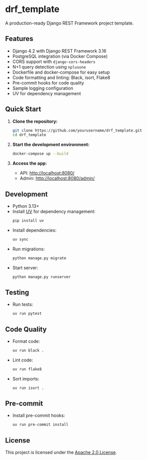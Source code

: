 # drf_template

A production-ready Django REST Framework project template.

## Features

- Django 4.2 with Django REST Framework 3.16
- PostgreSQL integration (via Docker Compose)
- CORS support with `django-cors-headers`
- N+1 query detection using `nplusone`
- Dockerfile and docker-compose for easy setup
- Code formatting and linting: Black, isort, Flake8
- Pre-commit hooks for code quality
- Sample logging configuration
- UV for dependency management

## Quick Start

1. **Clone the repository:**
   ```sh
   git clone https://github.com/yourusername/drf_template.git
   cd drf_template
   ```

2. **Start the development environment:**
   ```sh
   docker-compose up --build
   ```

3. **Access the app:**
   - API: [http://localhost:8080/](http://localhost:8080/)
   - Admin: [http://localhost:8080/admin/](http://localhost:8080/admin/)

## Development

- Python 3.13+
- Install [UV](https://github.com/astral-sh/uv) for dependency management:
  ```sh
  pip install uv
  ```
- Install dependencies:
  ```sh
  uv sync
  ```
- Run migrations:
  ```sh
  python manage.py migrate
  ```
- Start server:
  ```sh
  python manage.py runserver
  ```

## Testing

- Run tests:
  ```sh
  uv run pytest
  ```

## Code Quality

- Format code:
  ```sh
  uv run black .
  ```
- Lint code:
  ```sh
  uv run flake8
  ```
- Sort imports:
  ```sh
  uv run isort .
  ```

## Pre-commit

- Install pre-commit hooks:
  ```sh
  uv run pre-commit install
  ```

## License

This project is licensed under the [Apache 2.0 License](LICENSE).
